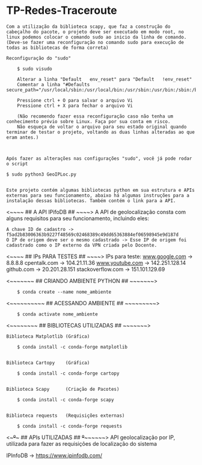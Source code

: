 # TP-Redes-Traceroute
    Com a utilização da biblioteca scapy, que faz a construção do cabeçalho do pacote, o projeto deve ser executado em modo root, no linux podemos colocar o comando sudo ao inicio da linha de comando. (Deve-se fazer uma reconfiguração no comando sudo para execução de todas as bibliotecas de forma correta)

    Reconfiguração do "sudo"
    
        $ sudo visudo
        
        Alterar a linha "Default   env_reset" para "Default   !env_reset"
        Comentar a linha "#Defaults       secure_path="/usr/local/sbin:/usr/local/bin:/usr/sbin:/usr/bin:/sbin:/bin:/snap/bin""

        Pressione ctrl + O para salvar o arquivo Vi
        Pressione ctrl + X para fechar o arquivo Vi

        (Não recomendo fazer essa reconfiguração caso não tenha um conhecimento prévio sobre Linux. Faça por sua conta em risco.
        Não esqueça de voltar o arquivo para seu estado original quando terminar de testar o projeto, voltando as duas linhas alteradas ao que eram antes.)



    Após fazer as alterações nas configurações "sudo", você já pode rodar o script

    $ sudo python3 GeoIPLoc.py


    Este projeto contém algumas bibliotecas python em sua estrutura e APIs externas para seu funcionamento, abaixo há algumas instruções para a instalação dessas bibliotecas. Também contém o link para a API.
    
<~~~~ ## A API IPifoDB ## ~~~~>
A API de geolocalização consta com alguns requisitos para seu funcionamento, incluindo eles:
        
    A chave ID de cadastro -> f5ad2b83006363b9227f48569c02468389c49dd65363884ef06598945e9d187d
    O IP de origem deve ser o mesmo cadastrado -> Esse IP de origem foi cadastrado como o IP externo da VPN criada pelo Docente. 


<~~~~ ## IPs PARA TESTES ## ~~~~>
    IPs para teste:
        www.google.com      -> 8.8.8.8
        cpentalk.com        -> 104.21.11.36
        www.youtube.com     -> 142.251.128.14
        github.com          -> 20.201.28.151
        stackoverflow.com   -> 151.101.129.69
        
        

<~~~~~~~ ## CRIANDO AMBIENTE PYTHON ## ~~~~~~~>

        $ conda create --name nome_ambiente

<~~~~~~~~~~ ## ACESSANDO AMBIENTE ## ~~~~~~~~~>

        $ conda activate nome_ambiente


<~~~~~~~~ ## BIBLIOTECAS UTILIZADAS ## ~~~~~~~>

    Biblioteca Matplotlib (Gráfica)

        $ conda install -c conda-forge matplotlib


    Biblioteca Cartopy    (Gráfica)

        $ conda install -c conda-forge cartopy


    Biblioteca Scapy      (Criação de Pacotes)

        $ conda install -c conda-forge scapy


    Biblioteca requests   (Requisições externas)

        $ conda install -c conda-forge requests


<~~~~~º~~~~~ ## APIs UTILIZADAS ## ~~º~~~~~~~~>
    API geolocalização por IP, utilizada para fazer as requisições de localização do sistema

IPInfoDB -> https://www.ipinfodb.com/
